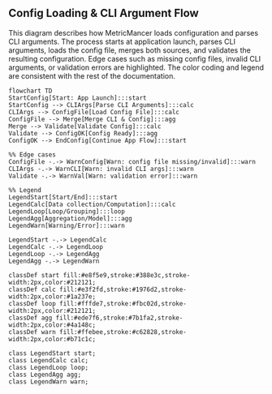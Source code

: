 ## Config Loading & CLI Argument Flow

This diagram describes how MetricMancer loads configuration and parses CLI arguments. The process starts at application launch, parses CLI arguments, loads the config file, merges both sources, and validates the resulting configuration. Edge cases such as missing config files, invalid CLI arguments, or validation errors are highlighted. The color coding and legend are consistent with the rest of the documentation.

```mermaid
flowchart TD
StartConfig[Start: App Launch]:::start
StartConfig --> CLIArgs[Parse CLI Arguments]:::calc
CLIArgs --> ConfigFile[Load Config File]:::calc
ConfigFile --> Merge[Merge CLI & Config]:::agg
Merge --> Validate[Validate Config]:::calc
Validate --> ConfigOK[Config Ready]:::agg
ConfigOK --> EndConfig[Continue App Flow]:::start

%% Edge cases
ConfigFile -.-> WarnConfig[Warn: config file missing/invalid]:::warn
CLIArgs -.-> WarnCLI[Warn: invalid CLI args]:::warn
Validate -.-> WarnVal[Warn: validation error]:::warn

%% Legend
LegendStart[Start/End]:::start
LegendCalc[Data collection/Computation]:::calc
LegendLoop[Loop/Grouping]:::loop
LegendAgg[Aggregation/Model]:::agg
LegendWarn[Warning/Error]:::warn

LegendStart -.-> LegendCalc
LegendCalc -.-> LegendLoop
LegendLoop -.-> LegendAgg
LegendAgg -.-> LegendWarn

classDef start fill:#e8f5e9,stroke:#388e3c,stroke-width:2px,color:#212121;
classDef calc fill:#e3f2fd,stroke:#1976d2,stroke-width:2px,color:#1a237e;
classDef loop fill:#fffde7,stroke:#fbc02d,stroke-width:2px,color:#212121;
classDef agg fill:#ede7f6,stroke:#7b1fa2,stroke-width:2px,color:#4a148c;
classDef warn fill:#ffebee,stroke:#c62828,stroke-width:2px,color:#b71c1c;

class LegendStart start;
class LegendCalc calc;
class LegendLoop loop;
class LegendAgg agg;
class LegendWarn warn;

```
